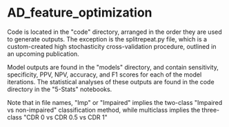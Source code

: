 # AD_feature_optimization

Code is located in the "code" directory, arranged in the order they are used to generate outputs. The exception is the splitrepeat.py file, which is a custom-created high stochasticity cross-validation procedure, outlined in an upcoming publication.

Model outputs are found in the "models" directory, and contain sensitivity, specificity, PPV, NPV, accuracy, and F1 scores for each of the model iterations. The statistical analyses of these outputs are found in the code directory in the "5-Stats" notebooks.

Note that in file names, "Imp" or "Impaired" implies the two-class "Impaired vs non-impaired" classification method, while multiclass implies the three-class "CDR 0 vs CDR 0.5 vs CDR 1"
